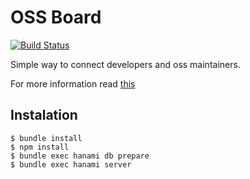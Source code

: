 # OSS Board
[![Build Status](https://travis-ci.org/davydovanton/ossboard.svg?branch=master)](https://travis-ci.org/davydovanton/ossboard)

Simple way to connect developers and oss maintainers.

For more information read [this](http://www.ossboard.org/about)

## Instalation
```
$ bundle install
$ npm install
$ bundle exec hanami db prepare
$ bundle exec hanami server
```
